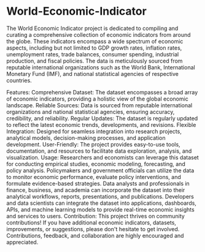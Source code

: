# World-Economic-Indicator
The World Economic Indicator project is dedicated to compiling and curating a comprehensive collection of economic indicators from around the globe. These indicators encompass a wide spectrum of economic aspects, including but not limited to GDP growth rates, inflation rates, unemployment rates, trade balances, consumer spending, industrial production, and fiscal policies. The data is meticulously sourced from reputable international organizations such as the World Bank, International Monetary Fund (IMF), and national statistical agencies of respective countries.

Features:
Comprehensive Dataset: The dataset encompasses a broad array of economic indicators, providing a holistic view of the global economic landscape.
Reliable Sources: Data is sourced from reputable international organizations and national statistical agencies, ensuring accuracy, credibility, and reliability.
Regular Updates: The dataset is regularly updated to reflect the latest economic trends, developments, and revisions.
Flexible Integration: Designed for seamless integration into research projects, analytical models, decision-making processes, and application development.
User-Friendly: The project provides easy-to-use tools, documentation, and resources to facilitate data exploration, analysis, and visualization.
Usage:
Researchers and economists can leverage this dataset for conducting empirical studies, economic modeling, forecasting, and policy analysis.
Policymakers and government officials can utilize the data to monitor economic performance, evaluate policy interventions, and formulate evidence-based strategies.
Data analysts and professionals in finance, business, and academia can incorporate the dataset into their analytical workflows, reports, presentations, and publications.
Developers and data scientists can integrate the dataset into applications, dashboards, APIs, and machine learning models to provide real-time economic insights and services to users.
Contribution:
This project thrives on community contributions! If you have additional economic indicators, datasets, improvements, or suggestions, please don't hesitate to get involved. Contributions, feedback, and collaboration are highly encouraged and appreciated.
